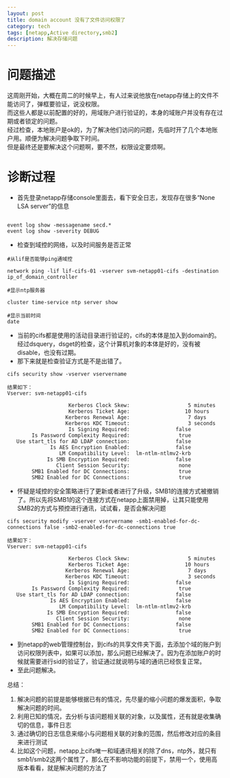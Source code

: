 ```yaml
---
layout: post
title: domain account 没有了文件访问权限了
category: tech
tags: [netapp,Active directory,smb2]
description: 解决存储问题
---
```


# 问题描述

这周刚开始，大概在周二的时候早上，有人过来说他放在netapp存储上的文件不能访问了，弹框要验证，说没权限。  
而这些人都是以前配置的好的，用域账户进行验证的，本身的域账户并没有存在过期或者锁定的问题。  
经过检查，本地账户是ok的，为了解决他们访问的问题，先临时开了几个本地账户用。顺便为解决问题争取下时间。    
但是最终还是要解决这个问题啊，要不然，权限设定要烦啊。  

# 诊断过程

- 首先登录netapp存储console里面去，看下安全日志，发现存在很多“None LSA server”的信息
```shell

event log show -messagename secd.*
event log show -severity DEBUG

```
- 检查到域控的网络，以及时间服务是否正常

```shell
#从lif是否能够ping通域控    

network ping -lif lif-cifs-01 -vserver svm-netapp01-cifs -destination ip_of_domain_controller 

#显示ntp服务器

cluster time-service ntp server show 

#显示当前时间
date 

```
- 当前的cifs都是使用的活动目录进行验证的，cifs的本体是加入到domain的。经过dsquery，dsget的检查，这个计算机对象的本体是好的，没有被disable，也没有过期。
- 那下来就是检查验证方式是不是出错了。
```shell
cifs security show -vserver vservername 

结果如下：
Vserver: svm-netapp01-cifs

                    Kerberos Clock Skew:                   5 minutes
                    Kerberos Ticket Age:                  10 hours
                   Kerberos Renewal Age:                   7 days
                   Kerberos KDC Timeout:                   3 seconds
                    Is Signing Required:               false
        Is Password Complexity Required:                true
   Use start_tls for AD LDAP connection:               false
              Is AES Encryption Enabled:               false
                 LM Compatibility Level:  lm-ntlm-ntlmv2-krb
             Is SMB Encryption Required:               false
                Client Session Security:                none
        SMB1 Enabled for DC Connections:                true
        SMB2 Enabled for DC Connections:                true
```

- 怀疑是域控的安全策略进行了更新或者进行了升级，SMB1的连接方式被撤销了。所以先将SMB1的这个连接方式在netapp上面禁用掉，让其只能使用SMB2的方式与预控进行通讯，试试看，是否会解决问题
  
```shell
cifs security modify -vserver vservername -smb1-enabled-for-dc-connections false -smb2-enabled-for-dc-connections true

结果如下：
Vserver: svm-netapp01-cifs

                    Kerberos Clock Skew:                   5 minutes
                    Kerberos Ticket Age:                  10 hours
                   Kerberos Renewal Age:                   7 days
                   Kerberos KDC Timeout:                   3 seconds
                    Is Signing Required:               false
        Is Password Complexity Required:                true
   Use start_tls for AD LDAP connection:               false
              Is AES Encryption Enabled:               false
                 LM Compatibility Level:  lm-ntlm-ntlmv2-krb
             Is SMB Encryption Required:               false
                Client Session Security:                none
        SMB1 Enabled for DC Connections:               false
        SMB2 Enabled for DC Connections:                true

```
- 到netapp的web管理控制台，到cifs的共享文件夹下面，去添加个域的账户到访问权限列表中，如果可以添加，那么问题已经解决了。因为在添加账户的时候就需要进行sid的验证了，验证通过就说明与域的通讯已经恢复正常。
- 至此问题解决。

总结：
1. 解决问题的前提是能够根据已有的情况，先尽量的缩小问题的爆发面积，争取解决问题的时间。
2. 利用已知的情况，去分析与该问题相关联的对象，以及属性，还有就是收集确切的信息，事件日志
3. 通过确切的日志信息来缩小与问题相关联的对象的范围，然后修改对应的条目来进行测试
4. 比如这个问题，netapp上cifs唯一和域通讯相关的除了dns，ntp外，就只有smb1/smb2这两个属性了，那么在不影响功能的前提下，禁用一个，使用高版本看看，就是解决问题的方法了